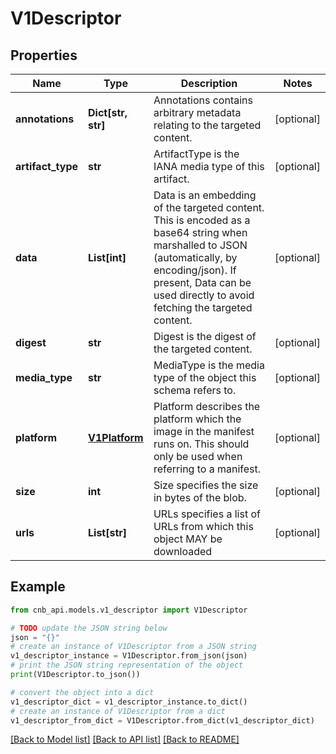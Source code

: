 # V1Descriptor


## Properties

Name | Type | Description | Notes
------------ | ------------- | ------------- | -------------
**annotations** | **Dict[str, str]** | Annotations contains arbitrary metadata relating to the targeted content. | [optional] 
**artifact_type** | **str** | ArtifactType is the IANA media type of this artifact. | [optional] 
**data** | **List[int]** | Data is an embedding of the targeted content. This is encoded as a base64 string when marshalled to JSON (automatically, by encoding/json). If present, Data can be used directly to avoid fetching the targeted content. | [optional] 
**digest** | **str** | Digest is the digest of the targeted content. | [optional] 
**media_type** | **str** | MediaType is the media type of the object this schema refers to. | [optional] 
**platform** | [**V1Platform**](V1Platform.md) | Platform describes the platform which the image in the manifest runs on.  This should only be used when referring to a manifest. | [optional] 
**size** | **int** | Size specifies the size in bytes of the blob. | [optional] 
**urls** | **List[str]** | URLs specifies a list of URLs from which this object MAY be downloaded | [optional] 

## Example

```python
from cnb_api.models.v1_descriptor import V1Descriptor

# TODO update the JSON string below
json = "{}"
# create an instance of V1Descriptor from a JSON string
v1_descriptor_instance = V1Descriptor.from_json(json)
# print the JSON string representation of the object
print(V1Descriptor.to_json())

# convert the object into a dict
v1_descriptor_dict = v1_descriptor_instance.to_dict()
# create an instance of V1Descriptor from a dict
v1_descriptor_from_dict = V1Descriptor.from_dict(v1_descriptor_dict)
```
[[Back to Model list]](../README.md#documentation-for-models) [[Back to API list]](../README.md#documentation-for-api-endpoints) [[Back to README]](../README.md)


